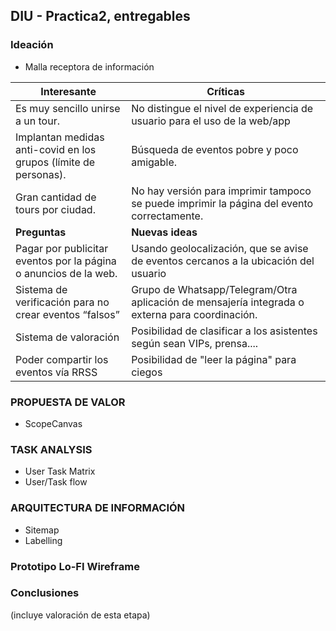 ## DIU - Practica2, entregables

### Ideación 
* Malla receptora de información 

 Interesante | Críticas     
| ------------- | -------|
| Es muy sencillo unirse a un tour.| No distingue el nivel de experiencia de usuario para el uso de la web/app|
| Implantan medidas anti-covid en los grupos (límite de personas).| Búsqueda de eventos pobre y poco amigable.|
|Gran cantidad de tours por ciudad.|No hay versión para imprimir tampoco se puede imprimir la página del evento correctamente.|
|  **Preguntas** | **Nuevas ideas**|
|Pagar por publicitar eventos por la página o anuncios de la web.|Usando geolocalización, que se avise de eventos cercanos a la ubicación del usuario|
|Sistema de verificación para no crear eventos “falsos”|Grupo de Whatsapp/Telegram/Otra aplicación de mensajería integrada o externa para coordinación.|
|Sistema de valoración|Posibilidad de clasificar a los asistentes según sean VIPs, prensa....|
|Poder compartir los eventos vía RRSS|Posibilidad de "leer la página" para ciegos


### PROPUESTA DE VALOR
* ScopeCanvas


### TASK ANALYSIS

* User Task Matrix 
* User/Task flow


### ARQUITECTURA DE INFORMACIÓN

* Sitemap 
* Labelling 


### Prototipo Lo-FI Wireframe 


### Conclusiones  
(incluye valoración de esta etapa)
